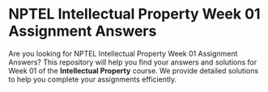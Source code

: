 # NPTEL Intellectual Property Week 01 Assignment Answers

Are you looking for NPTEL Intellectual Property Week 01 Assignment Answers? This repository will help you find your answers and solutions for Week 01 of the **Intellectual Property** course. We provide detailed solutions to help you complete your assignments efficiently.